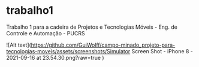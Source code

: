 # trabalho1

Trabalho 1 para a cadeira de Projetos e Tecnologias Móveis - Eng. de Controle e Automação - PUCRS

![Alt text](https://github.com/GuiWolff/campo-minado_projeto-para-tecnologias-moveis/assets/screenshots/Simulator Screen Shot - iPhone 8 - 2021-09-16 at 23.54.30.png?raw=true )
